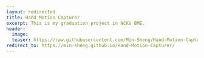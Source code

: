 ```yaml
---
layout: redirected
title: Hand Motion Capturer
excerpt: This is my graduation project in NCKU BME.
header:
  image: 
  teaser: https://raw.githubusercontent.com/Min-Sheng/Hand-Motion-Capturer/master/Images/Hand_Motion_Capturer_DEMO_2.jpg
redirect_to: https://min-sheng.github.io/Hand-Motion-Capturer/
---
```

